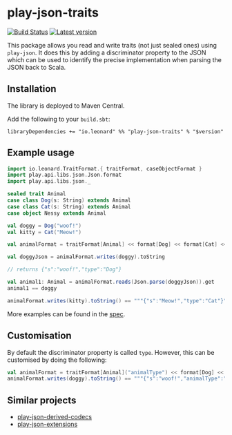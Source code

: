 # play-json-traits

[![Build Status](https://travis-ci.org/leonardehrenfried/play-json-traits.svg?branch=master)](https://travis-ci.org/leonardehrenfried/play-json-traits)
[![Latest version](https://img.shields.io/maven-central/v/io.leonard/play-json-traits_2.12.svg?style=flat-square)](https://index.scala-lang.org/leonardehrenfried/play-json-traits/play-json-traits)

This package allows you read and write traits (not just sealed ones) using `play-json`. 
It does this by adding a discriminator property to the JSON which can be used to identify
the precise implementation when parsing the JSON back to Scala.

## Installation

The library is deployed to Maven Central.

Add the following to your `build.sbt`:

```
libraryDependencies += "io.leonard" %% "play-json-traits" % "$version"
```

## Example usage

```scala
import io.leonard.TraitFormat.{ traitFormat, caseObjectFormat }
import play.api.libs.json.Json.format
import play.api.libs.json._

sealed trait Animal
case class Dog(s: String) extends Animal
case class Cat(s: String) extends Animal
case object Nessy extends Animal

val doggy = Dog("woof!")
val kitty = Cat("Meow!")

val animalFormat = traitFormat[Animal] << format[Dog] << format[Cat] << caseObjectFormat(Nessy)

val doggyJson = animalFormat.writes(doggy).toString

// returns {"s":"woof!","type":"Dog"}

val animal1: Animal = animalFormat.reads(Json.parse(doggyJson)).get
animal1 == doggy

animalFormat.writes(kitty).toString() == """{"s":"Meow!","type":"Cat"}"""

```
More examples can be found in the [spec](https://github.com/leonardehrenfried/play-json-traits/blob/master/src/test/scala/io/leonard/TraitFormatSpec.scala#L18).

## Customisation

By default the discriminator property is called `type`. However, this can
be customised by doing the following:

```scala
val animalFormat = traitFormat[Animal]("animalType") << format[Dog] << format[Cat]
animalFormat.writes(doggy).toString() == """{"s":"woof!","animalType":"Dog"}"""
```

## Similar projects

- [play-json-derived-codecs](https://github.com/julienrf/play-json-derived-codecs)
- [play-json-extensions](https://github.com/xdotai/play-json-extensions)
